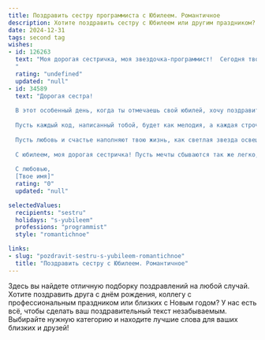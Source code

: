 ```yaml
---
title: Поздравить сестру программиста с Юбилеем. Романтичное
description: Хотите поздравить сестру с Юбилеем или другим праздником? Наш ИИ создаст незабываемое поздравление, а вы обязательно выделитесь среди других.  
date: 2024-12-31
tags: second tag
wishes:
- id: 126263
  text: "Моя дорогая сестричка, моя звездочка-программист!  Сегодня твой особенный день, день, когда вселенная отмечает твоё яркое рождение!  Пусть твой код жизни пишется только из счастливых строк,  а  каждый день будет наполнен любовью, радостью и невероятными успехами, которые ты легко и изящно кодируешь в реальность.  Пусть твой путь будет полон вдохновения, а сердце – нежностью. С юбилеем, моя любимая!
  "
  rating: "undefined"
  updated: "null"
- id: 34589
  text: "Дорогая сестра!
  
  В этот особенный день, когда ты отмечаешь свой юбилей, хочу поздравить тебя с искренним восторгом и трепетом. Ты - не просто великолепный программист, создающий виртуальные миры и решающий сложные задачи с блеском, но и замечательная женщина, обладающая сильным духом и нежным сердцем.
  
  Пусть каждый код, написанный тобой, будет как мелодия, а каждая строчка жизни — гармонией и радостью. Желаю, чтобы в твоем профессиональном и личном пути всегда встречались лишь вдохновляющие идеи, достойные проекты и верные друзья.
  
  Пусть любовь и счастье наполняют твою жизнь, как светлая звезда освещает ночное небо. За тобой — бескрайние горизонты возможностей, и я верю, что впереди тебя ждут только самые яркие мгновения.
  
  С юбилеем, моя дорогая сестричка! Пусть мечты сбываются так же легко, как строчки кода превращаются в настоящие программы. Ты заслуживаешь самого лучшего!
  
  С любовью,
  [Твое имя]"
  rating: "0"
  updated: "null"

selectedValues:
  recipients: "sestru"
  holidays: "s-yubileem"
  professions: "programmist"
  style: "romantichnoe"

links:
- slug: "pozdravit-sestru-s-yubileem-romantichnoe"
  title: "Поздравить сестру с Юбилеем. Романтичное"
---
```


Здесь вы найдете отличную подборку поздравлений на любой случай. 
Хотите поздравить друга с днём рождения, коллегу с профессиональным праздником или близких с Новым годом? У нас есть всё, чтобы сделать ваш поздравительный текст незабываемым. Выбирайте нужную категорию и находите лучшие слова для ваших близких и друзей!
